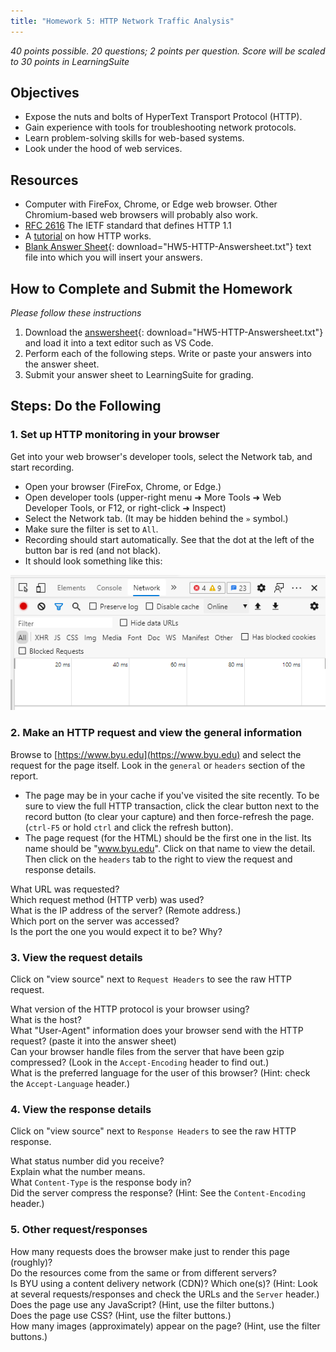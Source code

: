 ```yaml
---
title: "Homework 5: HTTP Network Traffic Analysis"
---
```


*40 points possible. 20 questions; 2 points per question. Score will be scaled to 30 points in LearningSuite*

## Objectives

* Expose the nuts and bolts of HyperText Transport Protocol (HTTP).
* Gain experience with tools for troubleshooting network protocols.
* Learn problem-solving skills for web-based systems.
* Look under the hood of web services.

## Resources

* Computer with FireFox, Chrome, or Edge web browser. Other Chromium-based web browsers will probably also work.
* [RFC 2616](https://www.rfc-editor.org/info/rfc2616) The IETF standard that defines HTTP 1.1
* A [tutorial](http://www.steves-internet-guide.com/http-basics/) on how HTTP works.
* [Blank Answer Sheet](HW5-HTTP-Answersheet.txt){: download="HW5-HTTP-Answersheet.txt"} text file into which you will insert your answers.

## How to Complete and Submit the Homework
*Please follow these instructions*
1. Download the [answersheet](HW5-HTTP-Answersheet.txt){: download="HW5-HTTP-Answersheet.txt"} and load it into a text editor such as VS Code.
2. Perform each of the following steps. Write or paste your answers into the answer sheet.
3. Submit your answer sheet to LearningSuite for grading.

## Steps: Do the Following

### 1. Set up HTTP monitoring in your browser

Get into your web browser's developer tools, select the Network tab, and start recording.

* Open your browser (FireFox, Chrome, or Edge.)
* Open developer tools (upper-right menu ➜ More Tools ➜ Web Developer Tools, or F12, or right-click ➜ Inspect)
* Select the Network tab. (It may be hidden behind the `»` symbol.)
* Make sure the filter is set to `All`.
* Recording should start automatically. See that the dot at the left of the button bar is red (and not black).
* It should look something like this:

![Image of the network tab area](images/developer-tools-network.png)

### 2. Make an HTTP request and view the general information

Browse to [https://www.byu.edu](https://www.byu.edu) and select the request for the page itself. Look in the `general` or `headers` section of the report.

* The page may be in your cache if you've visited the site recently. To be sure to view the full HTTP transaction, click the clear button next to the record button (to clear your capture) and then force-refresh the page. (`ctrl-F5` or hold `ctrl` and click the refresh button).
* The page request (for the HTML) should be the first one in the list. Its name should be "www.byu.edu". Click on that name to view the detail. Then click on the `headers` tab to the right to view the request and response details.

<p>
<div class="question">What URL was requested?</div>
<div class="question">Which request method (HTTP verb) was used?</div>
<div class="question">What is the IP address of the server? (Remote address.)</div>
<div class="question">Which port on the server was accessed?</div>
<div class="question">Is the port the one you would expect it to be? Why?</div>
</p>

### 3. View the request details

Click on "view source" next to `Request Headers` to see the raw HTTP request.

<p>
<div class="question">What version of the HTTP protocol is your browser using?</div>
<div class="question">What is the host?</div>
<div class="question">What "User-Agent" information does your browser send with the HTTP request? (paste it into the answer sheet)</div>
<div class="question">Can your browser handle files from the server that have been gzip compressed? (Look in the <code>Accept-Encoding</code> header to find out.)</div>
<div class="question">What is the preferred language for the user of this browser? (Hint: check the <code>Accept-Language</code> header.)</div>
</p>

### 4. View the response  details

Click on "view source" next to `Response Headers` to see the raw HTTP response.

<p>
<div class="question">What status number did you receive?</div>
<div class="question">Explain what the number means.</div>
<div class="question">What <code>Content-Type</code> is the response body in?</div>
<div class="question">Did the server compress the response? (Hint: See the <code>Content-Encoding</code> header.)</div>
</p>

### 5. Other request/responses

<p>
<div class="question">How many requests does the browser make just to render this page (roughly)?</div>
<div class="question">Do the resources come from the same or from different servers?</div>
<div class="question">Is BYU using a content delivery network (CDN)? Which one(s)? (Hint: Look at several requests/responses and check the URLs and the <code>Server</code> header.)</div>
<div class="question">Does the page use any JavaScript? (Hint, use the filter buttons.)</div>
<div class="question">Does the page use CSS? (Hint, use the filter buttons.)</div>
<div class="question">How many images (approximately) appear on the page? (Hint, use the filter buttons.)</div>
</p>
